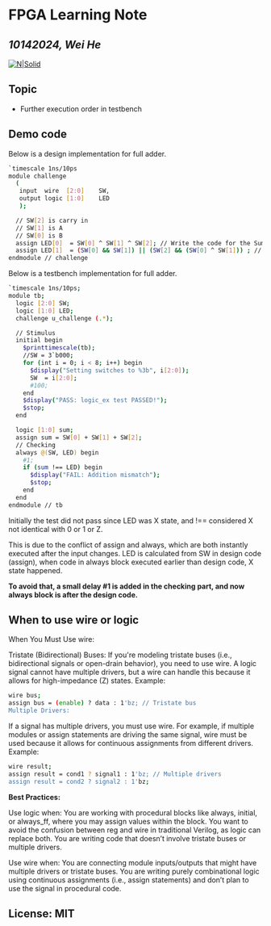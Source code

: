 # FPGA Learning Note
## _10142024, Wei He_
[![N|Solid](https://cldup.com/dTxpPi9lDf.thumb.png)](https://nodesource.com/products/nsolid)


## Topic
- Further execution order in testbench


##  Demo code
Below is a design implementation for full adder.
```sh
`timescale 1ns/10ps
module challenge
  (
   input  wire  [2:0]    SW,
   output logic [1:0]    LED
   );

  // SW[2] is carry in
  // SW[1] is A
  // SW[0] is B
  assign LED[0]  = SW[0] ^ SW[1] ^ SW[2]; // Write the code for the Sum
  assign LED[1]  = (SW[0] && SW[1]) || (SW[2] && (SW[0] ^ SW[1])) ; // Write the code for the Carry
endmodule // challenge
```

Below is a testbench implementation for full adder.
```sh
`timescale 1ns/10ps;
module tb;
  logic [2:0] SW;
  logic [1:0] LED;
  challenge u_challenge (.*);

  // Stimulus
  initial begin
    $printtimescale(tb);
    //SW = 3`b000;
    for (int i = 0; i < 8; i++) begin
      $display("Setting switches to %3b", i[2:0]);
      SW  = i[2:0];
      #100;
    end
    $display("PASS: logic_ex test PASSED!");
    $stop;
  end

  logic [1:0] sum;
  assign sum = SW[0] + SW[1] + SW[2];
  // Checking
  always @(SW, LED) begin
    #1;
    if (sum !== LED) begin
      $display("FAIL: Addition mismatch");
      $stop;
    end
  end 
endmodule // tb
```

Initially the test did not pass since LED was X state, and !== considered X not identical with 0 or 1 or Z.

This is due to the conflict of assign and always, which are both instantly executed after the input changes. LED is calculated from SW in design code (assign), when code in always block executed earlier than design code, X state happened.

__To avoid that, a small delay #1 is added in the checking part, and now always block is after the design code.__




## When to use wire or logic
When You Must Use wire:

Tristate (Bidirectional) Buses:
If you're modeling tristate buses (i.e., bidirectional signals or open-drain behavior), you need to use wire. A logic signal cannot have multiple drivers, but a wire can handle this because it allows for high-impedance (Z) states.
Example:
```sh
wire bus;
assign bus = (enable) ? data : 1'bz; // Tristate bus
Multiple Drivers:
```

If a signal has multiple drivers, you must use wire. For example, if multiple modules or assign statements are driving the same signal, wire must be used because it allows for continuous assignments from different drivers.
Example:
```sh
wire result;
assign result = cond1 ? signal1 : 1'bz; // Multiple drivers
assign result = cond2 ? signal2 : 1'bz;
```

__Best Practices:__

Use logic when:
You are working with procedural blocks like always, initial, or always_ff, where you may assign values within the block.
You want to avoid the confusion between reg and wire in traditional Verilog, as logic can replace both.
You are writing code that doesn’t involve tristate buses or multiple drivers.

Use wire when:
You are connecting module inputs/outputs that might have multiple drivers or tristate buses.
You are writing purely combinational logic using continuous assignments (i.e., assign statements) and don’t plan to use the signal in procedural code.



## License: MIT
